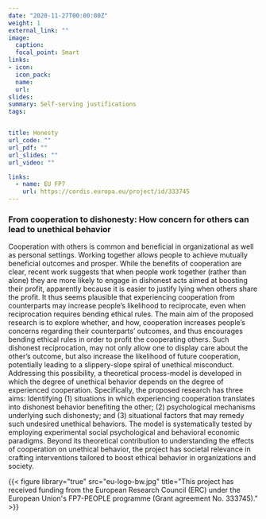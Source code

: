 ```yaml
---
date: "2020-11-27T00:00:00Z"
weight: 1
external_link: ""
image:
  caption: 
  focal_point: Smart
links:
- icon: 
  icon_pack: 
  name: 
  url: 
slides: 
summary: Self-serving justifications 
tags:


title: Honesty
url_code: ""
url_pdf: ""
url_slides: ""
url_video: ""

links:
  - name: EU FP7
    url: https://cordis.europa.eu/project/id/333745
---
```


<h3>From cooperation to dishonesty: How concern for others can lead to unethical behavior</h3>
Cooperation with others is common and beneficial in organizational as well as personal settings. Working together allows people to achieve mutually beneficial outcomes and prosper. While the benefits of cooperation are clear, recent work suggests that when people work together (rather than alone) they are more likely to engage in dishonest acts aimed at boosting their profit, apparently because it is easier to justify lying when others share the profit. It thus seems plausible that experiencing cooperation from counterparts may increase people’s likelihood to reciprocate, even when reciprocation requires bending ethical rules. The main aim of the proposed research is to explore whether, and how, cooperation increases people’s concerns regarding their counterparts’ outcomes, and thus encourages bending ethical rules in order to profit the cooperating others. Such dishonest reciprocation, may not only allow one to display care about the other’s outcome, but also increase the likelihood of future cooperation, potentially leading to a slippery-slope spiral of unethical misconduct. Addressing this possibility, a theoretical process-model is developed in which the degree of unethical behavior depends on the degree of experienced cooperation. Specifically, the proposed research has three aims: Identifying (1) situations in which experiencing cooperation translates into dishonest behavior benefiting the other; (2) psychological mechanisms underlying such dishonesty; and (3) situational factors that may remedy such undesired unethical behaviors. The model is systematically tested by employing experimental social psychological and behavioral economic paradigms. Beyond its theoretical contribution to understanding the effects of cooperation on unethical behavior, the project has societal relevance in crafting interventions tailored to boost ethical behavior in organizations and society.

{{< figure library="true" src="eu-logo-bw.jpg" title="This project has received funding from the European Research Council (ERC) under the European Union's FP7-PEOPLE programme (Grant agreement No. 333745)." >}} 